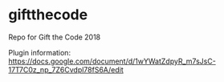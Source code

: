# giftthecode
Repo for Gift the Code 2018

Plugin information: https://docs.google.com/document/d/1wYWatZdpyR_m7sJsC-17T7C0z_np_7Z6Cvdpl78fS6A/edit
